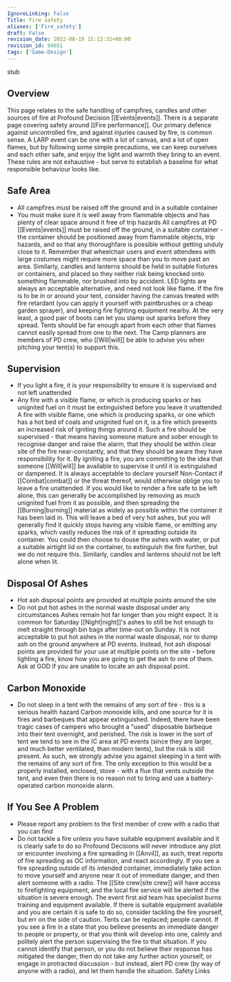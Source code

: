 ```yaml
---
IgnoreLinking: False
Title: Fire safety
aliases: ['Fire_safety']
draft: False
revision_date: 2022-08-19 15:13:32+00:00
revision_id: 94651
tags: ['Game-Design']
---
```


stub
## Overview
This page relates to the safe handling of campfires, candles and other sources of fire at Profound Decision [[Events|events]]. There is a separate page covering safety around [[Fire performance]].
Our primary defence against uncontrolled fire, and against injuries caused by fire, is common sense. A LARP event can be one with a lot of canvas, and a lot of open flames, but by following some simple precautions, we can keep ourselves and each other safe, and enjoy the light and warmth they bring to an event.
These rules are not exhaustive - but serve to establish a baseline for what responsible behaviour looks like.
## Safe Area
* All campfires must be raised off the ground and in a suitable container
* You must make sure it is well away from flammable objects and has plenty of clear space around it free of trip hazards
All campfires at PD [[Events|events]] must be raised off the ground, in a suitable container - the container should be positioned away from flammable objects, trip hazards, and so that any thoroughfare is possible without getting unduly close to it. Remember that wheelchair users and event attendees with large costumes might require more space than you to move past an area.
Similarly, candles and lanterns should be held in suitable fixtures or containers, and placed so they neither risk being knocked onto something flammable, nor brushed into by accident. LED lights are always an acceptable alternative, and need not look like flame.
If the fire is to be in or around your tent, consider having the canvas treated with fire retardant (you can apply it yourself with paintbrushes or a cheap garden sprayer), and keeping fire fighting equipment nearby. At the very least, a good pair of boots can let you stamp out sparks before they spread.
Tents should be far enough apart from each other that flames cannot easily spread from one to the next. The Camp planners are members of PD crew, who [[Will|will]] be able to advise you when pitching your tent(s) to support this.
## Supervision
* If you light a fire, it is your responsibility to ensure it is supervised and not left unattended
* Any fire with a visible flame, or which is producing sparks or has unignited fuel on it must be extinguished before you leave it unattended
A fire with visible flame, one which is producing sparks, or one which has a hot bed of coals and unignited fuel on it, is a fire which presents an increased risk of igniting things around it. Such a fire should be supervised - that means having someone mature and sober enough to recognise danger and raise the alarm, that they should be within clear site of the fire near-constantly, and that they should be aware they have responsibility for it.
By igniting a fire, you are committing to the idea that someone [[Will|will]] be available to supervise it until it is extinguished or dampened. It is always acceptable to declare yourself  Non-Contact if [[Combat|combat]] or the threat thereof, would otherwise oblige you to leave a fire unattended.
If you would like to render a fire safe to be left alone, this can generally be accomplished by removing as much unignited fuel from it as possible, and then spreading the [[Burning|burning]] material as widely as possible within the container it has been laid in. This will leave a bed of very hot ashes, but you will generally find it quickly stops having any visible flame, or emitting any sparks, which vastly reduces the risk of it spreading outside its container. You could then choose to douse the ashes with water, or put a suitable airtight lid on the container, to extinguish the fire further, but we do not require this.
Similarly, candles and lanterns should not be left alone when lit.
## Disposal Of Ashes
* Hot ash disposal points are provided at multiple points around the site
* Do not put hot ashes in the normal waste disposal under any circumstances
Ashes remain hot far longer than you might expect. It is common for Saturday [[Night|night]]'s ashes to still be hot enough to melt straight through bin bags after time-out on Sunday.
It is not acceptable to put hot ashes in the normal waste disposal, nor to dump ash on the ground anywhere at PD events.
Instead, hot ash disposal points are provided for your use at multiple points on the site - before lighting a fire, know how you are going to get the ash to one of them. Ask at GOD if you are unable to locate an ash disposal point.
## Carbon Monoxide
* Do not sleep in a tent with the remains of any sort of fire - this is a serious health hazard
Carbon monoxide kills, and one source for it is fires and barbeques that appear extinguished. Indeed, there have been tragic cases of campers who brought a "used" disposable barbeque into their tent overnight, and perished.
The risk is lower in the sort of tent we tend to see in the IC area at PD events (since they are larger, and much better ventilated, than modern tents), but the risk is still present. As such, we strongly advise you against sleeping in a tent with the remains of any sort of fire.
The only exception to this would be a properly installed, enclosed, stove - with a flue that vents outside the tent, and even then there is no reason not to bring and use a battery-operated carbon monoxide alarm.
## If You See A Problem
* Please report any problem to the first member of crew with a radio that you can find
* Do not tackle a fire unless you have suitable equipment available and it is clearly safe to do so
Profound Decisions will never introduce any plot or encounter involving a fire spreading in [[Anvil]], as such, treat reports of fire spreading as OC information, and react accordingly.
If you see a fire spreading outside of its intended container, immediately take action to move yourself and anyone near it out of immediate danger, and then alert someone with a radio. The [[Site crew|site crew]] will have access to firefighting equipment, and the local fire service will be alerted if the situation is severe enough. The event first aid team has specialist burns training and equipment available. If there is suitable equipment available and you are certain it is safe to do so, consider tackling the fire yourself, but err on the side of caution. Tents can be replaced; people cannot.
If you see a fire in a state that you believe presents an immediate danger to people or property, or that you think will develop into one, calmly and politely alert the person supervising the fire to that situation. If you cannot identify that person, or you do not believe their response has mitigated the danger, then do not take any further action yourself, or engage in protracted discussion - but instead, alert PD crew (by way of anyone with a radio), and let them handle the situation.
Safety Links
